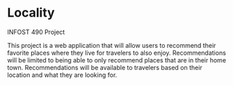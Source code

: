 # Locality
INFOST 490 Project

This project is a web application that will allow users to recommend their favorite places where they live for travelers to also enjoy. Recommendations will be limited to being able to only recommend places that are in their home town. Recommendations will be available to travelers based on their location and what they are looking for.
